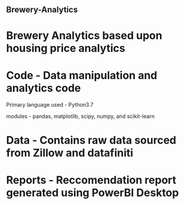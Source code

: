 ## Brewery-Analytics
# Brewery Analytics based upon housing price analytics


# Code - Data manipulation and analytics code
  Primary language used - Python3.7
  
  modules - pandas, matplotlib, scipy, numpy, and scikit-learn 

# Data - Contains raw data sourced from Zillow and datafiniti
  

# Reports - Reccomendation report generated using PowerBI Desktop
